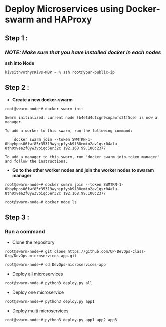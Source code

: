 # Deploy Microservices using Docker-swarm and HAProxy

## Step 1 : 
### *NOTE: Make sure that you have installed docker in each nodes*

**ssh into Node**

```
kivsithvothy@Kivs-MBP ~ % ssh root@your-public-ip
```

## Step 2 : 

- **Create a new docker-swarm**

```
root@swarm-node~# docker swarm init

Swarm initialized: current node (b4etd4utcgn9xnpawfs2tf5qe) is now a manager.

To add a worker to this swarm, run the following command:

    docker swarm join --token SWMTKN-1-0hbyhpos06fwf85r35319wyhjpfysk9l88emio2av1qsr04alu-8th0xvea2f0yw3voiqc5er32c 192.168.99.100:2377

To add a manager to this swarm, run 'docker swarm join-token manager' and follow the instructions.

```
- **Go to the other worker nodes and join the worker nodes to swaram manager**

```
root@swarm-node~# docker swarm join --token SWMTKN-1-0hbyhpos06fwf85r35319wyhjpfysk9l88emio2av1qsr04alu-8th0xvea2f0yw3voiqc5er32c 192.168.99.100:2377

root@swarm-node~# docker ndoe ls
```
## Step 3 : 
### Run a command 

- Clone the repository
``` 
root@swarm-node~# git clone https://github.com/UP-DevOps-Class-Org/DevOps-microservices-app.git

root@swarm-node~# cd DevOps-microservices-app

```
- Deploy all microservices
``` 
root@swarm-node~# python3 deploy.py all
```
- Deploy one microservice

```
root@swarm-node~# python3 deploy.py app1

```
- Deploy multi microservices

```
root@swarm-node~# python3 deploy.py app1 app2 app3
```